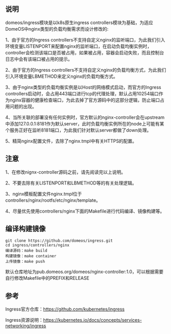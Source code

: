 ## 说明
domeos/ingress模块是以k8s原生ingress controllers模块为基础，为适应DomeOS中nginx类型的负载均衡需求而设计修改的:

1、由于官方的Ingress controllers不支持自定义nginx的监听端口，为此我们引入环境变量LISTENPORT来配置nginx的监听端口，在启动负载均衡实例时，controller会检测该端口是否被占用，如果被占用，容器会启动失败，而且控制台日志中会有该端口被占用的提示。

2、由于官方的Ingress controllers不支持自定义nginx的负载均衡方式，为此我们引入环境变量LBMETHOD来定义nginx的负载均衡方式。

3、由于nginx类型的负载均衡实例是以Host的网络模式启动，而官方的Ingress controllers启动时，会占用443端口进行tcp的代理处理，默认占用10254端口作为nginx容器的健康检查端口，为此去掉了官方源码中的这部分逻辑，防止端口占用问题的出现。

4、当所关联的部署没有任何实例时，官方默认的nginx-controller会在upstream中添加127.0.0.1:8181作为默认server，此时负载均衡实例所在的node上可能有某个服务正好在监听8181端口，为此我们针对默认server都做了down处理。

5、精简nginx配置文件，去除了nginx.tmpl中有关HTTPS的配置。
## 注意
1、在修改nignx-controller源码之前，请先阅读完以上说明。

2、不要去除有关LISTENPORT和LBMETHOD等的有关处理逻辑。

3、nginx模板配置文件nginx.tmpl位于controllers/nginx/rootfs/etc/nginx/template。

4、尽量优先使用controllers/nginx下面的Makefile进行代码编译、镜像构建等。
## 编译构建镜像

```
git clone https://github.com/domeos/ingress.git
cd ingress/controllers/nginx
编译源码：make build
构建镜像：make container
上传镜像：make push
```
默认仓库地址为pub.domeos.org/domeos/nginx-controller:1.0，可以根据需要自行修改Makefile中的PREFIX和RELEASE
## 参考
Ingress官方仓库：https://github.com/kubernetes/ingress

Ingress资源说明：https://kubernetes.io/docs/concepts/services-networking/ingress

